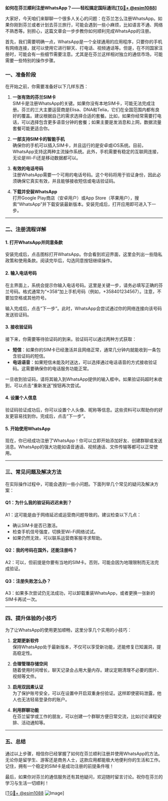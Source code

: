 **如何在芬兰顺利注册WhatsApp？——轻松搞定国际通讯[[TG💪+ @esim1088](https://t.me/s/esim1088)]**

大家好，今天咱们来聊聊一个很多人关心的问题：在芬兰怎么注册WhatsApp。如果你刚到芬兰或者计划去芬兰旅行，可能会遇到一些小麻烦，比如语言不通、网络不熟悉等。别担心，这篇文章会一步步教你如何顺利完成WhatsApp的注册。

首先，我们需要明确一点，WhatsApp是一个全球通用的应用程序，只要你的手机有网络连接，就可以使用它进行聊天、打电话、视频通话等。但是，在不同国家注册时，可能会有一些细节需要注意。尤其是在芬兰这样相对独立的通信市场，可能需要一些特别的操作步骤。

### 一、准备阶段

在开始之前，你需要准备好以下几样东西：

1. **一张有效的芬兰SIM卡**  
   SIM卡是注册WhatsApp的关键。如果你没有本地SIM卡，可能无法完成注册。芬兰的三大主要运营商是Elisa、DNA和Telia，它们在全国范围内都有良好的覆盖。建议根据自己的需求选择合适的套餐。比如，如果你经常需要打电话，可以选择包含更多语音分钟的套餐；如果主要是发消息和上网，数据流量套餐可能更适合你。

2. **一部支持SIM卡的智能手机**  
   确保你的手机可以插入SIM卡，并且运行的是安卓或iOS系统。目前，WhatsApp支持这两种主流操作系统。此外，手机需要有稳定的互联网连接，无论是Wi-Fi还是移动数据都可以。

3. **有效的电话号码**  
   注册WhatsApp需要一个可用的电话号码。这个号码将用于验证身份，因此必须确保它真实有效，并且能够接收短信或电话验证码。

4. **下载并安装WhatsApp**  
   打开Google Play商店（安卓用户）或App Store（苹果用户），搜索“WhatsApp”并下载安装最新版本。安装完成后，打开应用即可进入下一步。

---

### 二、注册流程详解

#### 1. 打开WhatsApp并同意条款  
安装完成后，点击图标打开WhatsApp。你会看到欢迎界面，这里会列出一些隐私政策和使用条款。阅读完毕后，勾选同意按钮继续操作。

#### 2. 输入电话号码  
在主界面上，系统会提示你输入电话号码。这里是关键一步，请务必填写正确的芬兰号码。格式通常为“+358”加上手机号码（例如，+358401234567）。注意，不要加空格或其他符号。

输入完成后，点击“下一步”。此时，WhatsApp会尝试通过你的网络连接向该号码发送验证码。

#### 3. 接收验证码  
接下来，你需要等待验证码的到来。验证码可以通过两种方式获取：
- **短信**：如果你的SIM卡已经激活并且网络正常，通常几分钟内就能收到一条包含验证码的短信。
- **电话语音**：如果短信未能及时送达，可以选择通过电话语音的方式接收验证码。这需要确保你的电话服务功能正常。

一旦收到验证码，请将其输入到WhatsApp提供的输入框中。如果验证码超时未收到，可以点击“重新发送”按钮再次尝试。

#### 4. 设置个人信息  
验证码验证成功后，你可以设置个人头像、昵称等信息。这些资料可以帮助你的好友更容易找到你。完成后，点击“下一步”。

#### 5. 开始使用WhatsApp  
现在，你已经成功注册了WhatsApp！你可以立即开始添加好友、创建群聊或发送消息。WhatsApp的强大功能如语音通话、视频通话、文件传输等都可以正常使用。

---

### 三、常见问题及解决方法

在实际操作过程中，可能会遇到一些小问题。下面列举几个常见的疑问及解决方案：

#### Q1：为什么我的验证码迟迟未到？
A1：这可能是由于网络延迟或运营商问题导致的。建议检查以下几点：
- 确认SIM卡是否已激活。
- 检查手机信号强度，切换至Wi-Fi网络试试。
- 如果仍然无效，可以联系运营商客服寻求帮助。

#### Q2：我的号码在国外，还能注册吗？
A2：可以，但前提是你要有当地的SIM卡。否则，可能会因为地理限制而无法完成验证。

#### Q3：注册失败怎么办？
A3：如果多次尝试仍无法成功，可以卸载重装WhatsApp，或者更换一张新的SIM卡再试一次。

---

### 四、提升体验的小技巧

为了让WhatsApp的使用更加顺畅，这里分享几个实用的小技巧：

1. **定期更新软件**  
   保持WhatsApp处于最新版本，不仅可以享受新功能，还能修复已知漏洞，提高稳定性。

2. **合理管理存储空间**  
   随着使用时间增长，聊天记录会占用大量内存。建议定期清理不必要的图片、视频等文件。

3. **启用双因素认证**  
   为了保护账号安全，可以在设置中开启双重身份验证。这样即使密码泄露，他人也无法轻易登录你的账户。

4. **利用群聊功能**  
   在芬兰留学或工作的朋友，可以创建一个群聊方便日常交流，比如讨论课程安排、活动通知等。

---

### 五、总结

通过以上步骤，相信你已经掌握了如何在芬兰顺利注册并使用WhatsApp的方法。无论你是留学生、游客还是商务人士，这款应用都能极大地便利你的生活和工作。记住，拥有一个稳定的SIM卡是成功注册的前提条件哦！

最后，如果你对芬兰的通信服务还有其他疑问，欢迎随时留言讨论。祝你在芬兰的学习与生活一切顺利！

[[TG💪+ @esim1088](https://t.me/s/esim1088) ![Image](https://i.postimg.cc/4NQfJmqS/Snipaste-2025-05-13-00-14-12.png)]